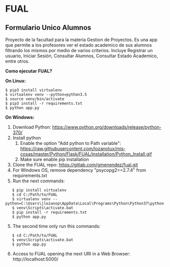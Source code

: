 # FUAL
## Formulario Unico Alumnos

Proyecto de la facultad para la materia Gestion de Proyectos. Es una app que permite a los profesores ver el estado academico de sus alumnos filtrando los mismos por medio de varios criterios. Incluye Registrar un usuario, Iniciar Sesión, Consultar Alumnos, Consultar Estado Academico, entre otros.

**__Como ejecutar FUAL?__**

**__On Linux:__**
```
$ pip3 install virtualenv
$ virtualenv venv --python=python3.5
$ source venv/bin/activate
$ pip3 install -r requirements.txt
$ python app.py
```

**__On Windows:__**
1. Download Python: https://www.python.org/downloads/release/python-370/
2. Install python
   1. Enable the option "Add python to Path variable": https://raw.githubusercontent.com/lozanotux/mis-cosas/master/Python/Flask/FUAL/installation/Python_Install.gif
   2. Make sure enable pip installation 
3. Clone the FUAL repo: https://gitlab.com/gmenendez/fual.git
4. For Windows OS, remove dependency "psycopg2==2.7.4" from requirements.txt
5. Run the next commands:
```
   $ pip install virtualenv
   $ cd C:/Path/to/FUAL
   $ virtualenv venv --python=C:\Users\jlozanop\AppData\Local\Programs\Python\Python37\python.exe
   $ venv\Scripts\activate.bat
   $ pip install -r requirements.txt
   $ python app.py
```
5. The second time only run this commands:
```
   $ cd C:/Path/to/FUAL
   $ venv\Scripts\activate.bat
   $ python app.py
```
6. Access to FUAL opening the next URI in a Web Browser: http://localhost:5000/